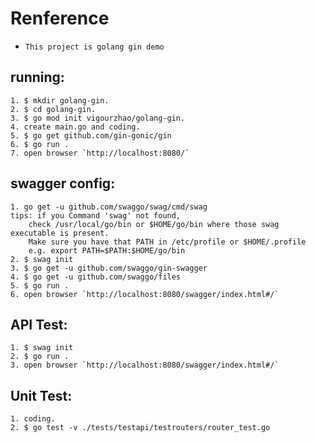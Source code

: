 # **Renference**

- `This project is golang gin demo`

## running:
    1. $ mkdir golang-gin.
    2. $ cd golang-gin.
    3. $ go mod init vigourzhao/golang-gin.
    4. create main.go and coding.
    5. $ go get github.com/gin-gonic/gin
    6. $ go run .
    7. open browser `http://localhost:8080/`

## swagger config:
    1. go get -u github.com/swaggo/swag/cmd/swag
    tips: if you Command 'swag' not found, 
        check /usr/local/go/bin or $HOME/go/bin where those swag executable is present.
        Make sure you have that PATH in /etc/profile or $HOME/.profile
        e.g. export PATH=$PATH:$HOME/go/bin
    2. $ swag init
    3. $ go get -u github.com/swaggo/gin-swagger
    4. $ go get -u github.com/swaggo/files
    5. $ go run .
    6. open browser `http://localhost:8080/swagger/index.html#/`

## API Test:
    1. $ swag init
    2. $ go run .
    3. open browser `http://localhost:8080/swagger/index.html#/`

## Unit Test:
    1. coding.
    2. $ go test -v ./tests/testapi/testrouters/router_test.go

